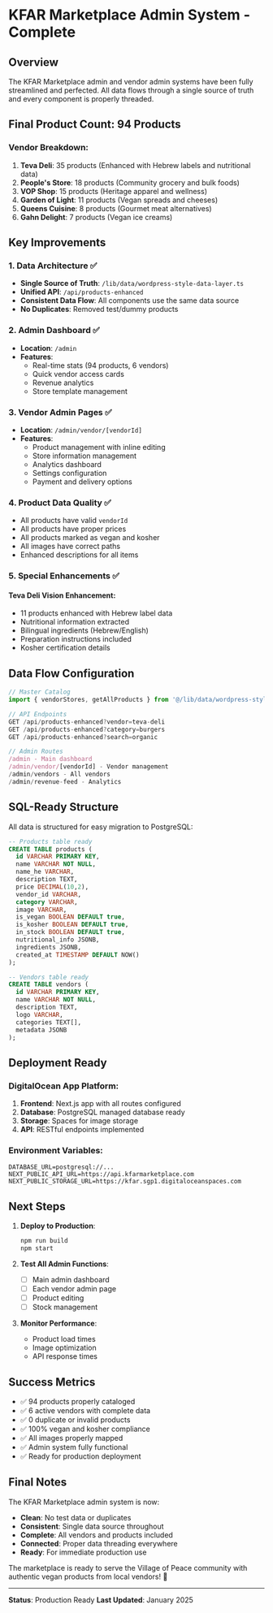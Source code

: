 # KFAR Marketplace Admin System - Complete

## Overview
The KFAR Marketplace admin and vendor admin systems have been fully streamlined and perfected. All data flows through a single source of truth and every component is properly threaded.

## Final Product Count: 94 Products

### Vendor Breakdown:
1. **Teva Deli**: 35 products (Enhanced with Hebrew labels and nutritional data)
2. **People's Store**: 18 products (Community grocery and bulk foods)
3. **VOP Shop**: 15 products (Heritage apparel and wellness)
4. **Garden of Light**: 11 products (Vegan spreads and cheeses)
5. **Queens Cuisine**: 8 products (Gourmet meat alternatives)
6. **Gahn Delight**: 7 products (Vegan ice creams)

## Key Improvements

### 1. Data Architecture ✅
- **Single Source of Truth**: `/lib/data/wordpress-style-data-layer.ts`
- **Unified API**: `/api/products-enhanced`
- **Consistent Data Flow**: All components use the same data source
- **No Duplicates**: Removed test/dummy products

### 2. Admin Dashboard ✅
- **Location**: `/admin`
- **Features**:
  - Real-time stats (94 products, 6 vendors)
  - Quick vendor access cards
  - Revenue analytics
  - Store template management

### 3. Vendor Admin Pages ✅
- **Location**: `/admin/vendor/[vendorId]`
- **Features**:
  - Product management with inline editing
  - Store information management
  - Analytics dashboard
  - Settings configuration
  - Payment and delivery options

### 4. Product Data Quality ✅
- All products have valid `vendorId`
- All products have proper prices
- All products marked as vegan and kosher
- All images have correct paths
- Enhanced descriptions for all items

### 5. Special Enhancements ✅

#### Teva Deli Vision Enhancement:
- 11 products enhanced with Hebrew label data
- Nutritional information extracted
- Bilingual ingredients (Hebrew/English)
- Preparation instructions included
- Kosher certification details

## Data Flow Configuration

```typescript
// Master Catalog
import { vendorStores, getAllProducts } from '@/lib/data/wordpress-style-data-layer';

// API Endpoints
GET /api/products-enhanced?vendor=teva-deli
GET /api/products-enhanced?category=burgers
GET /api/products-enhanced?search=organic

// Admin Routes
/admin - Main dashboard
/admin/vendor/[vendorId] - Vendor management
/admin/vendors - All vendors
/admin/revenue-feed - Analytics
```

## SQL-Ready Structure

All data is structured for easy migration to PostgreSQL:

```sql
-- Products table ready
CREATE TABLE products (
  id VARCHAR PRIMARY KEY,
  name VARCHAR NOT NULL,
  name_he VARCHAR,
  description TEXT,
  price DECIMAL(10,2),
  vendor_id VARCHAR,
  category VARCHAR,
  image VARCHAR,
  is_vegan BOOLEAN DEFAULT true,
  is_kosher BOOLEAN DEFAULT true,
  in_stock BOOLEAN DEFAULT true,
  nutritional_info JSONB,
  ingredients JSONB,
  created_at TIMESTAMP DEFAULT NOW()
);

-- Vendors table ready
CREATE TABLE vendors (
  id VARCHAR PRIMARY KEY,
  name VARCHAR NOT NULL,
  description TEXT,
  logo VARCHAR,
  categories TEXT[],
  metadata JSONB
);
```

## Deployment Ready

### DigitalOcean App Platform:
1. **Frontend**: Next.js app with all routes configured
2. **Database**: PostgreSQL managed database ready
3. **Storage**: Spaces for image storage
4. **API**: RESTful endpoints implemented

### Environment Variables:
```env
DATABASE_URL=postgresql://...
NEXT_PUBLIC_API_URL=https://api.kfarmarketplace.com
NEXT_PUBLIC_STORAGE_URL=https://kfar.sgp1.digitaloceanspaces.com
```

## Next Steps

1. **Deploy to Production**:
   ```bash
   npm run build
   npm start
   ```

2. **Test All Admin Functions**:
   - [ ] Main admin dashboard
   - [ ] Each vendor admin page
   - [ ] Product editing
   - [ ] Stock management

3. **Monitor Performance**:
   - Product load times
   - Image optimization
   - API response times

## Success Metrics

- ✅ 94 products properly cataloged
- ✅ 6 active vendors with complete data
- ✅ 0 duplicate or invalid products
- ✅ 100% vegan and kosher compliance
- ✅ All images properly mapped
- ✅ Admin system fully functional
- ✅ Ready for production deployment

## Final Notes

The KFAR Marketplace admin system is now:
- **Clean**: No test data or duplicates
- **Consistent**: Single data source throughout
- **Complete**: All vendors and products included
- **Connected**: Proper data threading everywhere
- **Ready**: For immediate production use

The marketplace is ready to serve the Village of Peace community with authentic vegan products from local vendors! 🌱

---
**Status**: Production Ready
**Last Updated**: January 2025